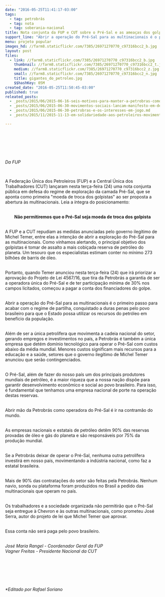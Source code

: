 ```yaml
---
date: "2016-05-25T11:41:17-03:00"
tags:
  - tag: petrobrás
  - tag: nota
  - tag: soberania-nacional
title: Nota conjunta da FUP e CUT sobre o Pré-Sal e as ameaças dos golpistas à soberania
support_line: "Abrir a operação do Pré-Sal para as multinacionais é o primeiro passo para acabar com o regime de partilha, conquistado a duras penas pelo povo brasileiro para que o Estado possa utilizar os recursos do petróleo em benefício da população."
menu: projeto popular
images_hd: //farm8.staticflickr.com/7385/26971270770_c97316bcc2_b.jpg
layout: post
files:
  - link: //farm8.staticflickr.com/7385/26971270770_c97316bcc2_b.jpg
    thumbnail: //farm8.staticflickr.com/7385/26971270770_c97316bcc2_t.jpg
    medium: //farm8.staticflickr.com/7385/26971270770_c97316bcc2_z.jpg
    small: //farm8.staticflickr.com/7385/26971270770_c97316bcc2_n.jpg
    title: gigantes_do_petroleo.jpg
    $$hashKey: 05M
created_date: "2016-05-25T11:50:45-03:00"
published: true
releated_posts:
  - _posts/2015/06/2015-06-16-seis-motivos-para-manter-a-petrobras-como-operadora-unica-na-area-do-pre-sal.md
  - _posts/2015/06/2015-06-30-movimentos-sociais-lancam-manifesto-em-defesa-da-petrobras.md
  - _posts/2015/06/2015-06-30-petrobras-e-os-interesses-em-jogo.md
  - _posts/2015/11/2015-11-13-em-solidariedade-aos-petroleiros-movimentos-ocupam-ministerio-de-minas-e-energia.md

---
```

<p>&nbsp;</p>

<p>&nbsp;</p>

<p>&nbsp;</p>

<p><em>Da FUP</em></p>

<p>&nbsp;</p>

<p>A Federa&ccedil;&atilde;o &Uacute;nica dos Petroleiros (FUP) e a Central &Uacute;nica dos Trabalhadores (CUT) lan&ccedil;aram nesta ter&ccedil;a-feira (24) uma nota conjunta p&uacute;blica em defesa do regime de explora&ccedil;&atilde;o da camada Pr&eacute;-Sal, que se aponta como primeira &quot;moeda de troca dos golpistas&quot; ao ser proposta a abertura &agrave;s multinacionais. Leia a &iacute;ntegra do posicionamento:</p>

<p style="text-align: center;"><br />
<strong>N&atilde;o permitiremos que o Pr&eacute;-Sal seja moeda de troca dos golpista</strong></p>

<p><br />
A FUP e a CUT repudiam as medidas anunciadas pelo governo ileg&iacute;timo de Michel Temer, entre elas a inten&ccedil;&atilde;o de abrir a explora&ccedil;&atilde;o do Pr&eacute;-Sal para as multinacionais. Como v&iacute;nhamos alertando, o principal objetivo dos golpistas &eacute; tomar de assalto a mais cobi&ccedil;ada reserva de petr&oacute;leo do planeta. Um tesouro que os especialistas estimam conter no m&iacute;nimo 273 bilh&otilde;es de barris de &oacute;leo.</p>

<p><br />
Portanto, quando Temer anunciou nesta ter&ccedil;a-feira (24) que ir&aacute; priorizar a aprova&ccedil;&atilde;o do Projeto de Lei 4567/16, que tira da Petrobr&aacute;s a garantia de ser a operadora &uacute;nica do Pr&eacute;-Sal e de ter participa&ccedil;&atilde;o m&iacute;nima de 30% nos campos licitados, come&ccedil;ou a pagar a conta dos financiadores do golpe.</p>

<p><br />
Abrir a opera&ccedil;&atilde;o do Pr&eacute;-Sal para as multinacionais &eacute; o primeiro passo para acabar com o regime de partilha, conquistado a duras penas pelo povo brasileiro para que o Estado possa utilizar os recursos do petr&oacute;leo em benef&iacute;cio da popula&ccedil;&atilde;o.</p>

<p><br />
Al&eacute;m de ser a &uacute;nica petrol&iacute;fera que movimenta a cadeia nacional do setor, gerando empregos e investimentos no pa&iacute;s, a Petrobr&aacute;s &eacute; tamb&eacute;m a &uacute;nica empresa que det&eacute;m dom&iacute;nio tecnol&oacute;gico para operar o Pr&eacute;-Sal com custos abaixo da m&eacute;dia mundial. Menores custos significam mais recursos para a educa&ccedil;&atilde;o e a sa&uacute;de, setores que o governo ileg&iacute;timo de Michel Temer anunciou que ser&atilde;o contingenciados.</p>

<p><br />
O Pr&eacute;-Sal, al&eacute;m de fazer do nosso pa&iacute;s um dos principais produtores mundiais de petr&oacute;leo, &eacute; a maior riqueza que a nossa na&ccedil;&atilde;o disp&otilde;e para garantir desenvolvimento econ&ocirc;mico e social ao povo brasileiro. Para isso, &eacute; fundamental que tenhamos uma empresa nacional de porte na opera&ccedil;&atilde;o destas reservas.</p>

<p><br />
Abrir m&atilde;o da Petrobr&aacute;s como operadora do Pr&eacute;-Sal &eacute; ir na contram&atilde;o do mundo.</p>

<p><br />
As empresas nacionais e estatais de petr&oacute;leo det&ecirc;m 90% das reservas provadas de &oacute;leo e g&aacute;s do planeta e s&atilde;o respons&aacute;veis por 75% da produ&ccedil;&atilde;o mundial.</p>

<p><br />
Se a Petrobr&aacute;s deixar de operar o Pr&eacute;-Sal, nenhuma outra petrol&iacute;fera investir&aacute; em nosso pa&iacute;s, movimentando a ind&uacute;stria nacional, como faz a estatal brasileira.</p>

<p><br />
Mais de 90% das contrata&ccedil;&otilde;es do setor s&atilde;o feitas pela Petrobr&aacute;s. Nenhum navio, sonda ou plataforma foram produzidos no Brasil a pedido das multinacionais que operam no pa&iacute;s.</p>

<p><br />
Os trabalhadores e a sociedade organizada n&atilde;o permitir&atilde;o que o Pr&eacute;-Sal seja entregue &agrave; Chevron e &agrave;s outras multinacionais, como prometeu Jos&eacute; Serra, autor do projeto de lei que Michel Temer que aprovar.</p>

<p><br />
Essa conta n&atilde;o ser&aacute; paga pelo povo brasileiro.</p>

<p><br />
<em>Jos&eacute; Maria Rangel - Coordenador Geral da FUP<br />
Vagner Freitas - Presidente Nacional da CUT</em></p>

<p>&nbsp;</p>

<p>&nbsp;</p>

<p>&nbsp;</p>

<p><em>*Editado por Rafael Soriano</em></p>
